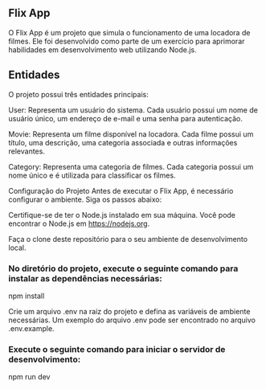 ## Flix App
O Flix App é um projeto que simula o funcionamento de uma locadora de filmes. Ele foi desenvolvido como parte de um exercício para aprimorar habilidades em desenvolvimento web utilizando Node.js.

## Entidades
O projeto possui três entidades principais:

User: Representa um usuário do sistema. Cada usuário possui um nome de usuário único, um endereço de e-mail e uma senha para autenticação.

Movie: Representa um filme disponível na locadora. Cada filme possui um título, uma descrição, uma categoria associada e outras informações relevantes.

Category: Representa uma categoria de filmes. Cada categoria possui um nome único e é utilizada para classificar os filmes.

Configuração do Projeto
Antes de executar o Flix App, é necessário configurar o ambiente. Siga os passos abaixo:

Certifique-se de ter o Node.js instalado em sua máquina. Você pode encontrar o Node.js em https://nodejs.org.

Faça o clone deste repositório para o seu ambiente de desenvolvimento local.

### No diretório do projeto, execute o seguinte comando para instalar as dependências necessárias:

npm install

Crie um arquivo .env na raiz do projeto e defina as variáveis de ambiente necessárias. Um exemplo do arquivo .env pode ser encontrado no arquivo .env.example.

### Execute o seguinte comando para iniciar o servidor de desenvolvimento:

npm run dev
